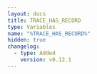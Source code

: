 ```yaml
---
layout: docs
title: TRACE_HAS_RECORD
type: Variables
name: "%TRACE_HAS_RECORD%"
hidden: true
changelog:
  - type: Added
    version: v0.12.1
---
```

